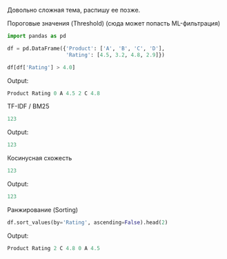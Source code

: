 Довольно сложная тема, распишу ее позже.

Пороговые значения (Threshold) (сюда может попасть ML-фильтрация)

``` python
import pandas as pd

df = pd.DataFrame({'Product': ['A', 'B', 'C', 'D'],
                   'Rating': [4.5, 3.2, 4.8, 2.9]})

df[df['Rating'] > 4.0]
```
Output:
``` python
Product Rating 0 A 4.5 2 C 4.8
```

TF-IDF / BM25

``` python
123
```
Output:
``` python
123
```

Косинусная схожесть

``` python
123
```
Output:
``` python
123
```

Ранжирование (Sorting)

``` python
df.sort_values(by='Rating', ascending=False).head(2)
```
Output:
``` python
Product Rating 2 C 4.8 0 A 4.5
```
